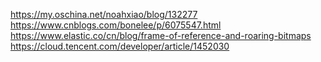 https://my.oschina.net/noahxiao/blog/132277
https://www.cnblogs.com/bonelee/p/6075547.html
https://www.elastic.co/cn/blog/frame-of-reference-and-roaring-bitmaps
https://cloud.tencent.com/developer/article/1452030
